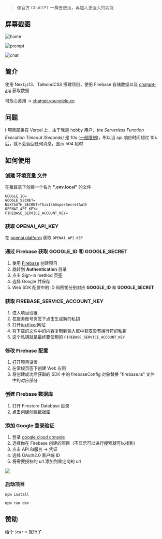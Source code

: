 > 像官方 ChatGPT 一样去使用，再加入更强大的功能

## 屏幕截图

![home](https://obsidian-picgo-le.oss-cn-hangzhou.aliyuncs.com/img/SCR-20230325-v2w.png)

![prompt](https://obsidian-picgo-le.oss-cn-hangzhou.aliyuncs.com/img/SCR-20230325-v36.png)

![chat](https://obsidian-picgo-le.oss-cn-hangzhou.aliyuncs.com/img/SCR-20230325-v3n.png)

## 简介

使用 Next.js13、TailwindCSS 搭建项目，使用 Firebase 存储数据以及 [chatgpt-api](https://github.com/transitive-bullshit/chatgpt-api) 获取数据

可放心食用 -> [chatgpt.younglele.cn](https://chatgpt.younglele.cn)

## 问题

❗ 项目部署在 Vercel 上，由于我是 hobby 用户，_the Serverless Function Execution Timeout (Seconds)_ 是 10s ([一般限制](https://vercel.com/docs/concepts/limits/overview))，所以当 api 响应时间超过 10s 后，就不会返回任何消息，显示 504 超时

## 如何使用

### 创建 环境变量 文件

在根目录下创建一个名为 **".env.local"** 的文件

```shell
GOOGLE_ID=
GOOGLE_SECRET=
NEXTAUTH_SECRET=ThisIsASuperSecretAuth
OPENAI_API_KEY=
FIREBASE_SERVICE_ACCOUNT_KEY=
```

### 获取 OPENAI_API_KEY

在 [openai platform](https://platform.openai.com/account/api-keys) 获取 `OPENAI_API_KEY`

### 通过 Firebase 获取 GOOGLE_ID 和 GOOGLE_SECRET

1.  使用 [Firebase](https://console.firebase.google.com) 创建项目
2.  跳转到 **Authentication** 目录
3.  点击 Sign-in method 页签
4.  选择 Google 并保存
5.  Web SDK 配置中的 ID 和密钥分别对应 **GOOGLE_ID** 和 **GOOGLE_SECRET**

### 获取 FIREBASE_SERVICE_ACCOUNT_KEY

1. 进入项目设置
2. 在服务账号页签下点击生成新的私钥
3. 打开[textfixer](https://www.textfixer.com/tools/remove-line-breaks.php)网站
4. 将下载的文件中的内容复制到输入框中获取没有换行符的私钥
5. 这个私钥就是最终要使用的 `FIREBASE_SERVICE_ACCOUNT_KEY`

### 修改 Firebase 配置

1. 打开项目设置
2. 在常规页签下创建 Web 应用
3. 将创建成功后获取的 SDK 中的 firebaseConfig 对象替换 "firebase.ts" 文件中的对应部分

### 创建 Firebase 数据库

1. 打开 Firestore Database 目录
2. 点击创建创建数据库

### 添加 Google 登录验证

1. 登录 [google cloud console](https://console.cloud.google.com/)
2. 选择你在 Firebase 创建的项目（不显示可以进行搜索就可以找到）
3. 点击 API 和服务 -> 凭证
4. 选择 OAuth2.0 客户端 ID
5. 将需要授权的 url 添加到重定向的 url

![](https://obsidian-picgo-le.oss-cn-hangzhou.aliyuncs.com/img/SCR-20230310-ejx.png)

### 启动项目

```shell
npm install

npm run dev
```

## 赞助

给个 `Star` ⭐ 就行了
